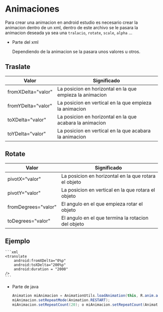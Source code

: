 # Animaciones

Para crear una animacion en android estudio es necesario crear la animacion dentro de un xml, dentro de este archivo se le pasara la animacion deseada ya sea una `tralacio`, `rotate`, `scale`, `alpha` ...

- Parte del xml 
    
    Dependiendo de la animacion se la pasara unos valores u otros.

## Traslate
| Valor                 | Significado                                               |
| --------------------- | --------------------------------------------------------- | 
| fromXDelta="valor"    | La posicion en horizontal en la que empieza la animacion  | 
| fromYDelta="valor"    | La posicion en vertical en la que empieza la animacion    |
| toXDelta="valor"      | La posicion en horizontal en la que acabara la animacion  |
| toYDelta="valor"      | La posicion en vertical en la que acabara la animacion    |


## Rotate
| Valor                     | Significado                                           |
| ------------------------- | ------------------------------------------------------| 
| pivotX="valor"            | La posicion en horizontal en la que rotara el objeto  |
| pivotY="valor"            | La posicion en vertical en la que rotara el objeto    |
| fromDegrees="valor"       | El angulo en el que empieza rotar el objeto           |
| toDegrees="valor"         | El angulo en el que termina la rotacion del objeto    |

## Ejemplo

    ```xml
    <translate
        android:fromXDelta="0%p"
        android:toXDelta="200%p"
        android:duration = "2000" 
    />  
    ```

- Parte de java
    ```java
    Animation miAnimacion = AnimationUtils.loadAnimation(this, R.anim.animacion);
    miAnimacion.setRepeatMode(Animation.RESTART);
    miAnimacion.setRepeatCount(20); o miAnimacion.setRepeatCount(Animation.INFINITE); 
    ```
